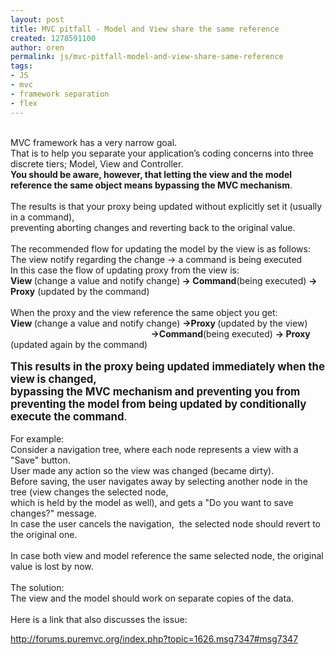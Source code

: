 ```yaml
---
layout: post
title: MVC pitfall - Model and View share the same reference
created: 1278591100
author: oren
permalink: js/mvc-pitfall-model-and-view-share-same-reference
tags:
- JS
- mvc
- framework separation
- flex
---
```

<div>&nbsp;</div>
<div>MVC framework has a very narrow goal.</div>
<div>That is to help you separate your application&rsquo;s coding concerns into three discrete tiers; Model, View and Controller.</div>
<div><strong>You should be aware, however, that letting the view and the model reference the same object means bypassing the MVC mechanism</strong>.</div>
<div>&nbsp;</div>
<div>The results is that&nbsp;your proxy being updated without explicitly set it (usually in a command),</div>
<div>preventing aborting changes and reverting back to the original value.</div>
<div>&nbsp;</div>
<div>The recommended flow for updating the model by the view is as follows:</div>
<div>The view notify regarding the change -&gt; a command is being executed</div>
<div>In this case the flow of updating proxy from the view is:</div>
<div><strong>View </strong>(change a value and notify change)<strong> -&gt; Command</strong>(being executed) <strong>-&gt; Proxy</strong> (updated by the command)</div>
<div>&nbsp;</div>
<div>When the proxy and the view reference the same object you get:</div>
<div><strong>View </strong>(change a value and notify change) <strong>-&gt;Proxy </strong>(updated by the view)</div>
<div>&nbsp;&nbsp;&nbsp;&nbsp;&nbsp;&nbsp;&nbsp;&nbsp;&nbsp;&nbsp;&nbsp;&nbsp;&nbsp;&nbsp;&nbsp;&nbsp;&nbsp;&nbsp;&nbsp;&nbsp;&nbsp;&nbsp;&nbsp;&nbsp;&nbsp;&nbsp;&nbsp;&nbsp;&nbsp;&nbsp;&nbsp;&nbsp;&nbsp;&nbsp;&nbsp;&nbsp;&nbsp;&nbsp;&nbsp;&nbsp;&nbsp;&nbsp;&nbsp;&nbsp;&nbsp;&nbsp;&nbsp;&nbsp;&nbsp;&nbsp;&nbsp;&nbsp;&nbsp;&nbsp;&nbsp;&nbsp;&nbsp;<strong>-&gt;Command</strong>(being executed) <strong>-&gt; Proxy </strong>(updated again by the command)</div>
<div>&nbsp;</div>
<div><strong><span style="font-size: larger">This results in the proxy being updated immediately when the view is changed,</span></strong></div>
<div><strong><span style="font-size: larger">bypassing the MVC mechanism and preventing you from preventing the model from being updated by conditionally execute the command</span></strong><span style="font-size: larger">.</span></div>
<div>&nbsp;</div>
<div>For example:</div>
<div>Consider a navigation tree, where each node represents a view with a &quot;Save&quot; button.</div>
<div>User made any action so the view was changed (became dirty).</div>
<div>Before saving, the user navigates away by selecting another node in the tree (view changes the selected node,</div>
<div>which is held by the model as well), and gets a &quot;Do you want to save changes?&quot; message.</div>
<div>In case the user cancels the navigation, &nbsp;the selected node should revert to the original one.</div>
<div>&nbsp;</div>
<div>In case both view and model reference the same selected node, the original value is lost by now.</div>
<div>&nbsp;</div>
<div>The solution:</div>
<div>The view and the model should work on separate copies of the data.</div>
<div>&nbsp;</div>
<div>Here is a link that also discusses the issue:</div>
<p><span dir="rtl"><a href="http://forums.puremvc.org/index.php?topic=1626.msg7347#msg7347"><span dir="ltr">http://forums.puremvc.org/index.php?topic=1626.msg7347#msg7347</span></a></span></p>
<p>&nbsp;</p>
<p>&nbsp;</p>

